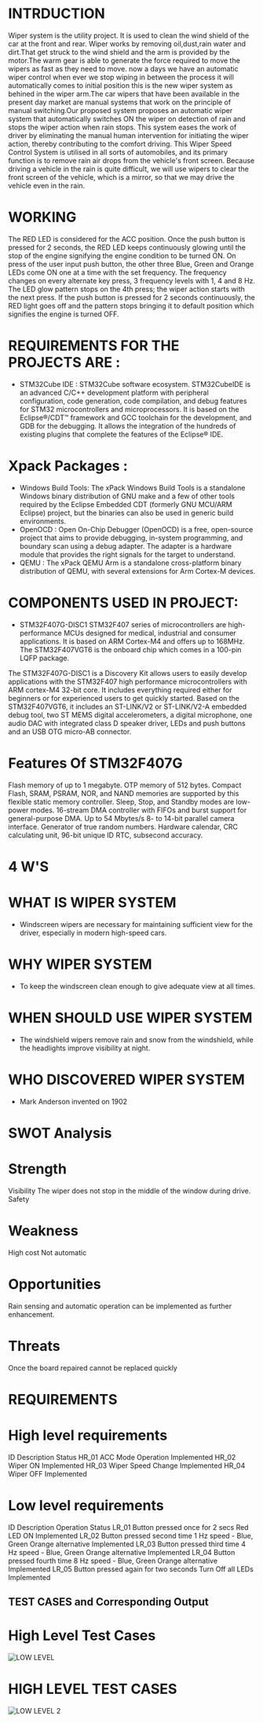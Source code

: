 # INTRDUCTION
Wiper system is the utility project. It is used to clean the wind shield of the car at the front and rear. Wiper works by removing oil,dust,rain water and dirt.That get struck to the wind shield and the arm is provided by the motor.The warm gear is able to generate the force required to move the wipers as fast as they need to move. now a days we have an automatic wiper control when ever we stop wiping in between the process it will automatically comes to initial position this is the new wiper system as behined in the wiper arm.The car wipers that have been available in the present day market are manual systems that work on the principle of manual switching.Our proposed system proposes an automatic wiper system that automatically switches ON the wiper on detection of rain and stops the wiper action when rain stops. This system eases the work of driver by eliminating the manual human intervention for initiating the wiper action, thereby contributing to the comfort driving. This Wiper Speed Control System is utilised in all sorts of automobiles, and its primary function is to remove rain air drops from the vehicle's front screen. Because driving a vehicle in the rain is quite difficult, we will use wipers to clear the front screen of the vehicle, which is a mirror, so that we may drive the vehicle even in the rain.

# WORKING
The RED LED is considered for the ACC position. Once the push button is pressed for 2 seconds, the RED LED keeps continuously glowing until the stop of the engine signifying the engine condition to be turned ON.
On press of the user input push button, the other three Blue, Green and Orange LEDs come ON one at a time with the set frequency. The frequency changes on every alternate key press, 3 frequency levels with 1, 4 and 8 Hz.
The LED glow pattern stops on the 4th press; the wiper action starts with the next press.
If the push button is pressed for 2 seconds continuously, the RED light goes off and the pattern stops bringing it to default position which signifies the engine is turned OFF.
# REQUIREMENTS FOR THE PROJECTS ARE :
* STM32Cube IDE :
STM32Cube software ecosystem. STM32CubeIDE is an advanced C/C++ development platform with peripheral configuration, code generation, code compilation, and debug features for STM32 microcontrollers and microprocessors. It is based on the Eclipse®/CDT™ framework and GCC toolchain for the development, and GDB for the debugging. It allows the integration of the hundreds of existing plugins that complete the features of the Eclipse® IDE.
# Xpack Packages :
* Windows Build Tools:
The xPack Windows Build Tools is a standalone Windows binary distribution of GNU make and a few of other tools required by the Eclipse Embedded CDT (formerly GNU MCU/ARM Eclipse) project, but the binaries can also be used in generic build environments.
* OpenOCD :
Open On-Chip Debugger (OpenOCD) is a free, open-source project that aims to provide debugging, in-system programming, and boundary scan using a debug adapter. The adapter is a hardware module that provides the right signals for the target to understand.
* QEMU :
The xPack QEMU Arm is a standalone cross-platform binary distribution of QEMU, with several extensions for Arm Cortex-M devices.
# COMPONENTS USED IN PROJECT:
* STM32F407G-DISC1
STM32F407 series of microcontrollers are high-performance MCUs designed for medical, industrial and consumer applications. It is based on ARM Cortex-M4 and offers up to 168MHz. The STM32F407VGT6 is the onboard chip which comes in a 100-pin LQFP package.

The STM32F407G-DISC1 is a Discovery Kit allows users to easily develop applications with the STM32F407 high performance microcontrollers with ARM cortex-M4 32-bit core. It includes everything required either for beginners or for experienced users to get quickly started. Based on the STM32F407VGT6, it includes an ST-LINK/V2 or ST-LINK/V2-A embedded debug tool, two ST MEMS digital accelerometers, a digital microphone, one audio DAC with integrated class D speaker driver, LEDs and push buttons and an USB OTG micro-AB connector.

# Features Of STM32F407G
Flash memory of up to 1 megabyte.
OTP memory of 512 bytes.
Compact Flash, SRAM, PSRAM, NOR, and NAND memories are supported by this flexible static memory controller.
Sleep, Stop, and Standby modes are low-power modes.
16-stream DMA controller with FIFOs and burst support for general-purpose DMA.
Up to 54 Mbytes/s 8- to 14-bit parallel camera interface.
Generator of true random numbers.
Hardware calendar, CRC calculating unit, 96-bit unique ID RTC, subsecond accuracy.
# 4 W'S
# WHAT IS WIPER SYSTEM
* Windscreen wipers are necessary for maintaining sufficient view for the driver, especially in modern high-speed cars.
# WHY WIPER SYSTEM
* To keep the windscreen clean enough to give adequate view at all times.
# WHEN SHOULD USE WIPER SYSTEM
* The windshield wipers remove rain and snow from the windshield, while the headlights improve visibility at night.
# WHO DISCOVERED WIPER SYSTEM
* Mark Anderson invented on 1902
# SWOT Analysis
# Strength
Visibility
The wiper does not stop in the middle of the window during drive.
Safety
# Weakness
High cost
Not automatic
# Opportunities
Rain sensing and automatic operation can be implemented as further enhancement.
# Threats
Once the board repaired cannot be replaced quickly
# REQUIREMENTS
# High level requirements
ID	Description	Status
HR_01	ACC Mode Operation	Implemented
HR_02	Wiper ON	Implemented
HR_03	Wiper Speed Change	Implemented
HR_04	Wiper OFF	Implemented
# Low level requirements
ID	Description	Operation	Status
LR_01	Button pressed once for 2 secs	Red LED ON	Implemented
LR_02	Button pressed second time	1 Hz speed - Blue, Green Orange alternative	Implemented
LR_03	Button pressed third time	4 Hz speed - Blue, Green Orange alternative	Implemented
LR_04	Button pressed fourth time	8 Hz speed - Blue, Green Orange alternative	Implemented
LR_05	Button pressed again for two seconds	Turn Off all LEDs	Implemented
## TEST CASES and Corresponding Output
# High Level Test Cases
![LOW LEVEL](https://user-images.githubusercontent.com/97964755/168271710-12874894-19d4-41a6-9db0-56a56886051a.png)
# HIGH LEVEL TEST CASES
![LOW LEVEL 2](https://user-images.githubusercontent.com/97964755/168271753-057ba5fd-421f-4328-8534-415ef8092cd7.png)

